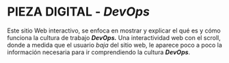 
# PIEZA DIGITAL - _DevOps_

Este sitio Web interactivo, se enfoca en mostrar y explicar el qué es y cómo funciona la cultura de trabajo **_DevOps._**
Una interactividad web con el scroll, donde a medida que el usuario _baja_ del sitio web, le aparece poco a poco la información necesaria para ir comprendiendo la cultura **_DevOps_**.


